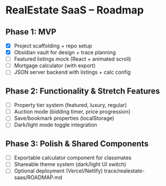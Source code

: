 # RealEstate SaaS – Roadmap

## Phase 1: MVP
- [x] Project scaffolding + repo setup
- [x] Obsidian vault for design + trace planning
- [ ] Featured listings mock (React + animated scroll)
- [ ] Mortgage calculator (with export)
- [ ] JSON server backend with listings + calc config

## Phase 2: Functionality & Stretch Features
- [ ] Property tier system (featured, luxury, regular)
- [ ] Auction mode (bidding timer, price progression)
- [ ] Save/bookmark properties (localStorage)
- [ ] Dark/light mode toggle integration

## Phase 3: Polish & Shared Components
- [ ] Exportable calculator component for classmates
- [ ] Shareable theme system (dark/light UI switch)
- [ ] Optional deployment (Vercel/Netlify)
 trace/realestate-saas/ROADMAP.md
